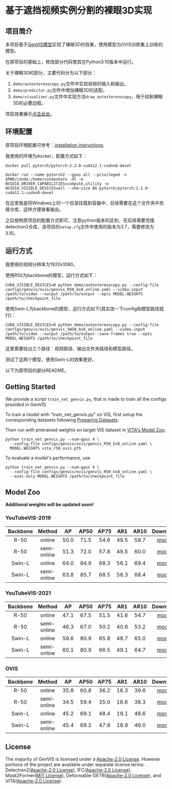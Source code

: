 # 基于遮挡视频实例分割的裸眼3D实现

## 项目简介

本项目基于[GenVIS模型](https://github.com/miranheo/GenVIS)实现了裸眼3D的效果，使用模型为OVIS训练集上训练的模型。

在原项目的基础上，修改部分代码使其在Python3.10版本中运行。

关于裸眼3D的部分，主要代码分为以下部分：

1. `demo/autostereoscopy.py`文件中实现视频的输入和输出。
2. `demo/predictor.py`文件中增加裸眼3D的适配。
3. `demo/visualizer.py`文件中实现方法`draw_autostereoscopy`，用于绘制裸眼3D的必要边框。

项目效果展示[点击此处](https://www.bilibili.com/video/BV1xZ421U7M1/)。

## 环境配置

原项目环境配置可参考：[installation instructions](https://github.com/sukjunhwang/VITA/blob/main/INSTALL.md).

我使用的环境为docker，配置方式如下：

```shell
docker pull pytorch/pytorch:2.2.0-cuda12.1-cudnn8-devel

docker run --name pytorch2 --gpus all --privileged -v $PWD/conda:/home/condashare -dt -e NVIDIA_DRIVER_CAPABILITIES=compute,utility -e NVIDIA_VISIBLE_DEVICES=all --shm-size 8G pytorch/pytorch:2.2.0-cuda12.1-cudnn8-devel
```

在这里我是将Windows上的一个目录挂载到容器中，后续需要在这个文件夹中克隆仓库，这样方便查看输出。

之后按照原项目的配置方式即可，注意python版本的区别，在后续需要克隆detectron2仓库，该项目的`setup.cfg`文件中使用的版本为3.7，需要修改为3.10。

## 运行方式

我使用的视频分辨率为1920x1080。

使用R50为backbone的模型，运行方式如下：

```shell
CUDA_VISIBLE_DEVICES=0 python demo/autostereoscopy.py --config-file configs/genvis/ovis/genvis_R50_bs8_online.yaml --video-input /path/to/video --output /path/to/output --opts MODEL.WEIGHTS /path/to/checkpoint_file
```

使用Swin-L为backbone的模型，运行方式如下(其实改一下config和模型路径就行)：

```shell
CUDA_VISIBLE_DEVICES=0 python demo/autostereoscopy.py --config-file configs/genvis/ovis/genvis_SWIN_bs8_online.yaml --video-input /path/to/video --output /path/to/output--save-frames true --opts MODEL.WEIGHTS /path/to/checkpoint_file
```

这里需要给出三个路径：视频路径、输出文件夹路径和模型路径。

测试了这两个模型，使用Swin-L的效果更好。

以下为原项目的部分README。

## Getting Started

We provide a script `train_net_genvis.py`, that is made to train all the configs provided in GenVIS.

To train a model with "train_net_genvis.py" on VIS, first
setup the corresponding datasets following
[Preparing Datasets](https://github.com/sukjunhwang/VITA/blob/main/datasets/README.md).

Then run with pretrained weights on target VIS dataset in [VITA's Model Zoo](https://github.com/sukjunhwang/VITA#model-zoo):
```
python train_net_genvis.py --num-gpus 4 \
  --config-file configs/genvis/ovis/genvis_R50_bs8_online.yaml \
  MODEL.WEIGHTS vita_r50_ovis.pth
```

To evaluate a model's performance, use
```
python train_net_genvis.py --num-gpus 4 \
  --config-file configs/genvis/ovis/genvis_R50_bs8_online.yaml \
  --eval-only MODEL.WEIGHTS /path/to/checkpoint_file
```

## <a name="ModelZoo"></a>Model Zoo
**Additional weights will be updated soon!**
### YouTubeVIS-2019
| Backbone | Method | AP | AP50 | AP75| AR1 | AR10 | Download |
| :---: | :---: | :--: | :---: | :---: | :---: | :---: | :---: |
| R-50 | online | 50.0 | 71.5 | 54.6 | 49.5 | 59.7 | [model](https://drive.google.com/file/d/1WdDsE4EGAuYQ1hqLB4XtZoYO0iSehnZo/view?usp=share_link) |
| R-50 | semi-online | 51.3 | 72.0 | 57.8 | 49.5 | 60.0 | [model](https://drive.google.com/file/d/1yQVzuFFrHsRDd96ywMsGLTDwVqKShFZt/view?usp=share_link) |
| Swin-L | online | 64.0 | 84.9 | 68.3 | 56.1 | 69.4 | [model](https://drive.google.com/file/d/1TZvH5qlhTnZ6WXk1oNmCmYz_cq1m5AuO/view?usp=share_link) |
| Swin-L | semi-online | 63.8 | 85.7 | 68.5 | 56.3 | 68.4 | [model](https://drive.google.com/file/d/1PTtkH-Angrw92D7P7-BXvtAQZ8nWmJ6Q/view?usp=share_link) |

### YouTubeVIS-2021
| Backbone | Method | AP | AP50 | AP75| AR1 | AR10 | Download |
| :---: | :---: | :--: | :---: | :---: | :---: | :---: | :---: |
| R-50 | online | 47.1 | 67.5 | 51.5 | 41.6 | 54.7 | [model](https://drive.google.com/file/d/1-WcWxoBRBIAyxhH0-1X2ywe1bquOWjkO/view?usp=share_link) |
| R-50 | semi-online | 46.3 | 67.0 | 50.2 | 40.6 | 53.2 | [model](https://drive.google.com/file/d/1AMqKe9OX-wsr39RUxggTwPY25cvABoub/view?usp=share_link) |
| Swin-L | online | 59.6 | 80.9 | 65.8 | 48.7 | 65.0 | [model](https://drive.google.com/file/d/1cHEfYb6QLGllR1i2xvL-AZnrthKx3wbV/view?usp=share_link) |
| Swin-L | semi-online | 60.1 | 80.9 | 66.5 | 49.1 | 64.7 | [model](https://drive.google.com/file/d/1Nl8bE5JXFdLSoABrvNax_rrnLrt0ZSNc/view?usp=share_link) |

### OVIS
| Backbone | Method | AP | AP50 | AP75| AR1 | AR10 | Download |
| :---: | :---: | :--: | :---: | :---: | :---: | :---: | :---: |
| R-50 | online | 35.8 | 60.8 | 36.2 | 16.3 | 39.6 | [model](https://drive.google.com/file/d/15Iitl2sSmAxFXT-PJCYfY37vcc7_iEO7/view?usp=share_link) |
| R-50 | semi-online | 34.5 | 59.4 | 35.0 | 16.6 | 38.3 | [model](https://drive.google.com/file/d/1Y8d0ETmW3XoD-zGxvZNRVvlz1jTsXY5a/view?usp=share_link) |
| Swin-L | online | 45.2 | 69.1 | 48.4 | 19.1 | 48.6 | [model](https://drive.google.com/file/d/11aqfoqDoyEIDcDmYqcWDEX3FK7ChIRks/view?usp=share_link) |
| Swin-L | semi-online | 45.4 | 69.2 | 47.8 | 18.9 | 49.0 | [model](https://drive.google.com/file/d/17uErrcAZ6-5ewdzUy9CxDK6tjOe5Xp93/view?usp=share_link) |

## License
The majority of GenVIS is licensed under a
[Apache-2.0 License](LICENSE).
However portions of the project are available under separate license terms: Detectron2([Apache-2.0 License](https://github.com/facebookresearch/detectron2/blob/main/LICENSE)), IFC([Apache-2.0 License](https://github.com/sukjunhwang/IFC/blob/master/LICENSE)), Mask2Former([MIT License](https://github.com/facebookresearch/Mask2Former/blob/main/LICENSE)), Deformable-DETR([Apache-2.0 License](https://github.com/fundamentalvision/Deformable-DETR/blob/main/LICENSE)), and VITA([Apache-2.0 License](https://github.com/sukjunhwang/VITA/blob/main/LICENSE)).

